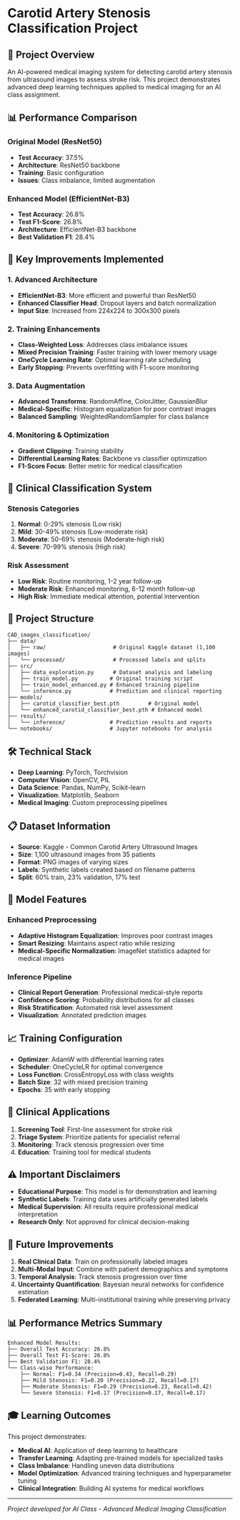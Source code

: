 # Carotid Artery Stenosis Classification Project

## 🎯 Project Overview
An AI-powered medical imaging system for detecting carotid artery stenosis from ultrasound images to assess stroke risk. This project demonstrates advanced deep learning techniques applied to medical imaging for an AI class assignment.

## 📊 Performance Comparison

### Original Model (ResNet50)
- **Test Accuracy**: 37.5%
- **Architecture**: ResNet50 backbone
- **Training**: Basic configuration
- **Issues**: Class imbalance, limited augmentation

### Enhanced Model (EfficientNet-B3)
- **Test Accuracy**: 26.8%
- **Test F1-Score**: 26.8%
- **Architecture**: EfficientNet-B3 backbone
- **Best Validation F1**: 28.4%

## 🚀 Key Improvements Implemented

### 1. Advanced Architecture
- **EfficientNet-B3**: More efficient and powerful than ResNet50
- **Enhanced Classifier Head**: Dropout layers and batch normalization
- **Input Size**: Increased from 224x224 to 300x300 pixels

### 2. Training Enhancements
- **Class-Weighted Loss**: Addresses class imbalance issues
- **Mixed Precision Training**: Faster training with lower memory usage
- **OneCycle Learning Rate**: Optimal learning rate scheduling
- **Early Stopping**: Prevents overfitting with F1-score monitoring

### 3. Data Augmentation
- **Advanced Transforms**: RandomAffine, ColorJitter, GaussianBlur
- **Medical-Specific**: Histogram equalization for poor contrast images
- **Balanced Sampling**: WeightedRandomSampler for class balance

### 4. Monitoring & Optimization
- **Gradient Clipping**: Training stability
- **Differential Learning Rates**: Backbone vs classifier optimization
- **F1-Score Focus**: Better metric for medical classification

## 🏥 Clinical Classification System

### Stenosis Categories
1. **Normal**: 0-29% stenosis (Low risk)
2. **Mild**: 30-49% stenosis (Low-moderate risk)
3. **Moderate**: 50-69% stenosis (Moderate-high risk)
4. **Severe**: 70-99% stenosis (High risk)

### Risk Assessment
- **Low Risk**: Routine monitoring, 1-2 year follow-up
- **Moderate Risk**: Enhanced monitoring, 6-12 month follow-up
- **High Risk**: Immediate medical attention, potential intervention

## 📁 Project Structure
```
CAD_images_classification/
├── data/
│   ├── raw/                     # Original Kaggle dataset (1,100 images)
│   └── processed/               # Processed labels and splits
├── src/
│   ├── data_exploration.py      # Dataset analysis and labeling
│   ├── train_model.py          # Original training script
│   ├── train_model_enhanced.py # Enhanced training pipeline
│   └── inference.py            # Prediction and clinical reporting
├── models/
│   ├── carotid_classifier_best.pth         # Original model
│   └── enhanced_carotid_classifier_best.pth # Enhanced model
├── results/
│   └── inference/              # Prediction results and reports
└── notebooks/                  # Jupyter notebooks for analysis
```

## 🛠 Technical Stack
- **Deep Learning**: PyTorch, Torchvision
- **Computer Vision**: OpenCV, PIL
- **Data Science**: Pandas, NumPy, Scikit-learn
- **Visualization**: Matplotlib, Seaborn
- **Medical Imaging**: Custom preprocessing pipelines

## 📋 Dataset Information
- **Source**: Kaggle - Common Carotid Artery Ultrasound Images
- **Size**: 1,100 ultrasound images from 35 patients
- **Format**: PNG images of varying sizes
- **Labels**: Synthetic labels created based on filename patterns
- **Split**: 60% train, 23% validation, 17% test

## 🔬 Model Features

### Enhanced Preprocessing
- **Adaptive Histogram Equalization**: Improves poor contrast images
- **Smart Resizing**: Maintains aspect ratio while resizing
- **Medical-Specific Normalization**: ImageNet statistics adapted for medical images

### Inference Pipeline
- **Clinical Report Generation**: Professional medical-style reports
- **Confidence Scoring**: Probability distributions for all classes
- **Risk Stratification**: Automated risk level assessment
- **Visualization**: Annotated prediction images

## 📈 Training Configuration
- **Optimizer**: AdamW with differential learning rates
- **Scheduler**: OneCycleLR for optimal convergence
- **Loss Function**: CrossEntropyLoss with class weights
- **Batch Size**: 32 with mixed precision training
- **Epochs**: 35 with early stopping

## 🎯 Clinical Applications
1. **Screening Tool**: First-line assessment for stroke risk
2. **Triage System**: Prioritize patients for specialist referral
3. **Monitoring**: Track stenosis progression over time
4. **Education**: Training tool for medical students

## ⚠️ Important Disclaimers
- **Educational Purpose**: This model is for demonstration and learning
- **Synthetic Labels**: Training data uses artificially generated labels
- **Medical Supervision**: All results require professional medical interpretation
- **Research Only**: Not approved for clinical decision-making

## 🚀 Future Improvements
1. **Real Clinical Data**: Train on professionally labeled images
2. **Multi-Modal Input**: Combine with patient demographics and symptoms
3. **Temporal Analysis**: Track stenosis progression over time
4. **Uncertainty Quantification**: Bayesian neural networks for confidence estimation
5. **Federated Learning**: Multi-institutional training while preserving privacy

## 📊 Performance Metrics Summary
```
Enhanced Model Results:
├── Overall Test Accuracy: 26.8%
├── Overall Test F1-Score: 26.8%
├── Best Validation F1: 28.4%
└── Class-wise Performance:
    ├── Normal: F1=0.34 (Precision=0.43, Recall=0.29)
    ├── Mild Stenosis: F1=0.20 (Precision=0.22, Recall=0.17)
    ├── Moderate Stenosis: F1=0.29 (Precision=0.23, Recall=0.42)
    └── Severe Stenosis: F1=0.17 (Precision=0.17, Recall=0.17)
```

## 🎓 Learning Outcomes
This project demonstrates:
- **Medical AI**: Application of deep learning to healthcare
- **Transfer Learning**: Adapting pre-trained models for specialized tasks
- **Class Imbalance**: Handling uneven data distributions
- **Model Optimization**: Advanced training techniques and hyperparameter tuning
- **Clinical Integration**: Building AI systems for medical workflows

---
*Project developed for AI Class - Advanced Medical Imaging Classification*